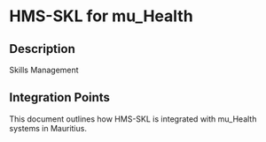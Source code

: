# HMS-SKL for mu_Health

## Description

Skills Management

## Integration Points

This document outlines how HMS-SKL is integrated with mu_Health systems in Mauritius.
